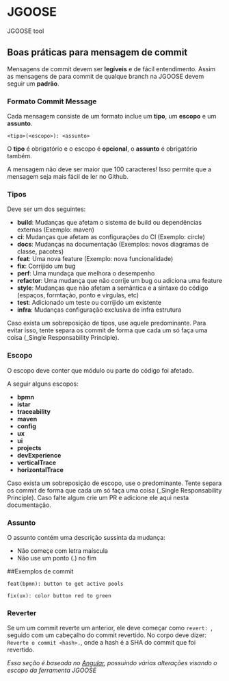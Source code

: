 # JGOOSE
JGOOSE tool
## <a name="commit"></a> Boas práticas para mensagem de commit

Mensagens de commit devem ser **legíveis** e de fácil entendimento. Assim as mensagens de para commit de qualque branch na JGOOSE devem seguir um **padrão**.

### Formato Commit Message 

Cada mensagem consiste de um formato inclue um **tipo**, um **escopo** e um **assunto**.

```
<tipo>(<escopo>): <assunto>
```

O **tipo** é obrigatório e o escopo é **opcional**, o **assunto** é obrigatório também.

A mensagem não deve ser maior que 100 caracteres! Isso permite que a mensagem seja mais fácil de ler no Github.

### Tipos

Deve ser um dos seguintes:

* **build**: Mudanças que afetam o sistema de build ou dependências externas (Exemplo: maven)
* **ci**: Mudanças que afetam as configurações do CI (Exemplo: circle)
* **docs**: Mudanças na documentação (Exemplos: novos diagramas de classe, pacotes)
* **feat**: Uma nova feature (Exemplo: nova funcionalidade)
* **fix**: Corrijido um bug 
* **perf**: Uma mundaça que melhora o desempenho 
* **refactor**: Uma mudança que não corrije um bug ou adiciona uma feature
* **style**: Mudanças que não afetam a semântica e a sintaxe do código (espaços, formtação, ponto e vírgulas, etc)
* **test**: Adicionado um teste ou corrijido um existente
* **infra**: Mudanças configuração exclusiva de infra estrutura

Caso exista um sobreposição de tipos, use aquele predominante. Para evitar isso, tente separa os commit de forma que cada um só faça uma coisa (_Single Responsability Principle).

### Escopo

O escopo deve conter que módulo ou parte do código foi afetado.

A seguir alguns escopos:
* **bpmn**
* **istar**
* **traceability**
* **maven**
* **config**
* **ux**
* **ui**
* **projects**
* **devExperience**
* **verticalTrace**
* **horizontalTrace**

Caso exista um sobreposição de escopo, use o predominante. Tente separa os commit de forma que cada um só faça uma coisa (_Single Responsability Principle). Caso falte algum crie um PR e adicione ele aqui nesta documentação.

### Assunto

O assunto contém uma descrição sussinta da mudança:

* Não começe com letra maíscula
* Não use um ponto (.) no fim

##Exemplos de commit
```
feat(bpmn): button to get active pools
```
```
fix(ux): color button red to green
```

### Reverter

Se um um commit reverte um anterior, ele deve começar como `revert: `, seguido com um cabeçalho do commit revertido. No corpo deve dizer: `Reverte o commit <hash>.`, onde a hash é a SHA do commit que foi revertido.

*Essa seção é baseada no [Angular](https://github.com/angular/angular/blob/master/CONTRIBUTING.md#commit), possuindo várias alterações visando o escopo da ferramenta JGOOSE*
